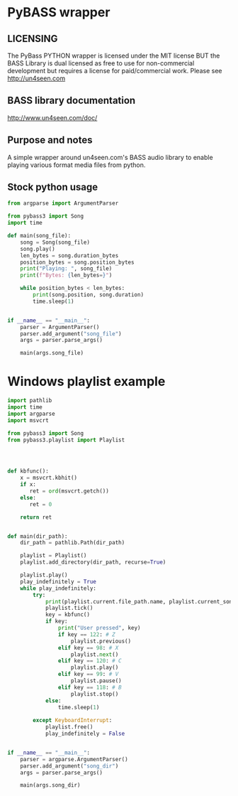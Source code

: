 # PyBASS wrapper


LICENSING
---------

The PyBass PYTHON wrapper is licensed under the MIT license BUT the BASS Library is dual licensed as free to use
for non-commercial development but requires a license for paid/commercial work.   Please see http://un4seen.com

BASS library documentation
---------------------------

http://www.un4seen.com/doc/

Purpose and notes
------------------

A simple wrapper around un4seen.com's BASS audio library to enable playing various format media files from python.

Stock python usage
------------------

```python
from argparse import ArgumentParser

from pybass3 import Song
import time

def main(song_file):
    song = Song(song_file)
    song.play()
    len_bytes = song.duration_bytes
    position_bytes = song.position_bytes
    print("Playing: ", song_file)
    print(f"Bytes: {len_bytes=}")

    while position_bytes < len_bytes:
        print(song.position, song.duration)
        time.sleep(1)


if __name__ == "__main__":
    parser = ArgumentParser()
    parser.add_argument("song_file")
    args = parser.parse_args()

    main(args.song_file)
```

# Windows playlist example

```python
import pathlib
import time
import argparse
import msvcrt

from pybass3 import Song
from pybass3.playlist import Playlist




def kbfunc():
    x = msvcrt.kbhit()
    if x:
       ret = ord(msvcrt.getch())
    else:
       ret = 0

    return ret


def main(dir_path):
    dir_path = pathlib.Path(dir_path)

    playlist = Playlist()
    playlist.add_directory(dir_path, recurse=True)

    playlist.play()
    play_indefinitely = True
    while play_indefinitely:
        try:
            print(playlist.current.file_path.name, playlist.current_song.position, playlist.current_song.duration)
            playlist.tick()
            key = kbfunc()
            if key:
                print("User pressed", key)
                if key == 122: # Z
                    playlist.previous()
                elif key == 98: # X
                    playlist.next()
                elif key == 120: # C
                    playlist.play()
                elif key == 99: # V 
                    playlist.pause()
                elif key == 118: # B
                    playlist.stop()
            else:
                time.sleep(1)
                
        except KeyboardInterrupt:
            playlist.free()
            play_indefinitely = False


if __name__ == "__main__":
    parser = argparse.ArgumentParser()
    parser.add_argument("song_dir")
    args = parser.parse_args()

    main(args.song_dir)
```
